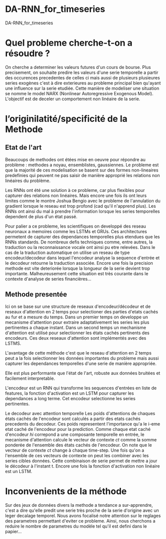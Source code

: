 # DA-RNN_for_timeseries
DA-RNN_for_timeseries 

# Quel probleme cherche-t-on a résoudre ? 
On cherche a determiner les valeurs futures d'un cours de bourse. Plus precisement, on souhaite predire les valeurs d'une serie temporelle a partir des occurences precedentes de celles ci mais aussi de plusieurs plusieures series exogènes c'est à dire exterieures au probleme principal bien qu'ayant une influence sur la serie etudiée. Cette manière de modeliser une situation se nomme le model NARX (Nonlinear Autoregressive Exogenous Model). L'objectif est de deceler un comportement non linéaire de la serie. 

# l’originilatité/specificité de la Methode
## Etat de l'art 
Beaucoups de methodes ont étées mise en oeuvre pour répondre au problème : methodes a noyau, ensemblistes, gaussiennes. Le probleme est que la majorité de ces modelisation se basent sur des formes non-lineaires predefinies qui peuvent ne pas saisir de manière approprié les relations non linéaires du problème.

Les RNNs ont été une solution à ce probleme, car plus flexibles pour capturer des relations non linéaires. Mais encore une fois ils ont leurs limites comme le montre Joshua Bengio avec le probleme de l'annulation du gradient lorsque le reseau est trop profond (cad qu'il n'apprend plus). Les RNNs ont ainsi du mal à prendre l'information lorsque les series temporelles dependent de plus d'un état passé. 

Pour palier a ce probleme, les scientifiques on developpé des reseau neuronaux a memoires comme les LSTMs et GRUs. Ces architectures permetent de capturer des dependances temporelles plus etendues que les RNNs standards. De nombreux defis techniques comme, entre autres, la traduction ou la reconnaissance vocale ont ainsi pu etre relevées. Dans le cas de la traduction automatique on utilise un reseau de type encodeur/decodeur dans lequel l'encodeur analyse la sequence d'entrée et le decodeur retourne la traduction associée. Encore une fois la precision methode est vite deteriorée lorsque la longueur de la serie devient trop importante. Malheureusement cette situation est très courante dans le contexte d'analyse de series financières...

## Methode presentée
Ici on se base sur une structure de reseaux d'encodeur/décodeur et de reseaux d'attention en 2 temps pour selectioner des parties d'etats cachés au fur et a mesure du temps. 
Dans un premier temps on developpe un mecanisme d'attention pour extraire adaptativement les series les plus pertinentes a chaque instant.
Dans un second temps un mechanisme d'attention est utilisé pour selectionner les états cachés pertinents des encodeurs.
Ces deux reseaux d'attention sont implémentés avec des LSTMS. 

L'avantage de cette méthode c'est que le reseau d'attention en 2 temps peut a la fois selectionner les données importantes du probleme mais aussi capturer les dependances temporelles d'une serie de manière appropriée. 

Elle est plus performante que l'état de l'art, robuste aux données bruitées et facilement interpretable. 

L'encodeur est un RNN qui transforme les sequences d'entrées en liste de features, la fonction d'activation est un LSTM pour capturer les dependances a long terme. Cet encodeur selectionne les series pertinentes. 

Le decodeur avec attention temporelle
Les poids d'attentions de chaques états cachés de l'encodeur sont calculés a partir des etats cachés precedents du decodeur. Ces poids representent l'importance qu'a le i-eme etat caché de l'encodeur pour la prediction. Comme chaque etat caché d'encodeur *hi* correpond a une composante temporelle en entrée, le mecanisme d'attention calcule le vecteur de contexte *ct* comme la somme ponderée de l'ensemble des états cachés de l'encodeur. 
On note que le vecteur de contexte *ct* change à chaque time-step.  Une fois qu'on a l'ensemble de ces vecteurs de contexte on peut les combiner avec les series cibles données. Cette combinaison de serie permet de mettre a jour le décodeur à l'instant t. Encore une fois la fonction d'activation non linéaire est un LSTM.

# Inconvenients de la méthode

Sur des jeux de données divers la methode a tendance a sur-apprendre, c'est a dire qu'elle predit une serie très proche de la serie d'origine avec un leger decalage temporel. Nous avons focalisé notre attention sur le reglages des parametres permettant d'eviter ce probleme. Ainsi, nous cherchons a reduire le nombre de parametres du modèle tel qu'il est defini dans le papier... 

